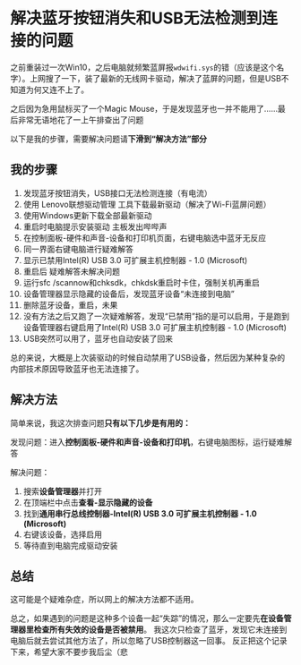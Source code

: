# 解决蓝牙按钮消失和USB无法检测到连接的问题

之前重装过一次Win10，之后电脑就频繁蓝屏报`wdwifi.sys`的错（应该是这个名字）。上网搜了一下，装了最新的无线网卡驱动，解决了蓝屏的问题，但是USB不知道为何又连不上了。

之后因为急用鼠标买了一个Magic Mouse，于是发现蓝牙也一并不能用了……最后非常无语地花了一上午排查出了问题

以下是我的步骤，需要解决问题请**下滑到“解决方法”部分**

## 我的步骤
1. 发现蓝牙按钮消失，USB接口无法检测连接（有电流）
2. 使用 Lenovo联想驱动管理 工具下载最新驱动（解决了Wi-Fi蓝屏问题）
3. 使用Windows更新下载全部最新驱动
4. 重启时电脑提示安装驱动 主板发出哔哔声
5. 在控制面板-硬件和声音-设备和打印机页面，右键电脑选中蓝牙无反应
6. 同一界面右键电脑进行疑难解答
7. 显示已禁用Intel(R) USB 3.0 可扩展主机控制器 - 1.0 (Microsoft)
8. 重启后 疑难解答未解决问题
9. 运行sfc /scannow和chksdk，chkdsk重启时卡住，强制关机再重启
10. 设备管理器显示隐藏的设备后，发现蓝牙设备“未连接到电脑”
11. 删除蓝牙设备，重启，未果
12. 没有方法之后又跑了一次疑难解答，发现“已禁用”指的是可以启用，于是跑到设备管理器右键启用了Intel(R) USB 3.0 可扩展主机控制器 - 1.0 (Microsoft)
13. USB突然可以用了，蓝牙也自动安装了回来

总的来说，大概是上次装驱动的时候自动禁用了USB设备，然后因为某种复杂的内部技术原因导致蓝牙也无法连接了。

## 解决方法
简单来说，我这次排查问题**只有以下几步是有用的：**

发现问题：进入**控制面板-硬件和声音-设备和打印机**，右键电脑图标，运行疑难解答

解决问题：
1. 搜索**设备管理器**并打开
2. 在顶端栏中点击**查看-显示隐藏的设备**
3. 找到**通用串行总线控制器-Intel(R) USB 3.0 可扩展主机控制器 - 1.0 (Microsoft)**
4. 右键该设备，选择启用
5. 等待直到电脑完成驱动安装

## 总结
这可能是个疑难杂症，所以网上的解决方法都不适用。

总之，如果遇到的问题是这种多个设备一起“失踪”的情况，那么一定要先**在设备管理器里检查所有失效的设备是否被禁用**。
我这次只检查了蓝牙，发现它未连接到电脑后就去尝试其他方法了，所以忽略了USB控制器这一回事。
反正把这个记录下来，希望大家不要步我后尘（悲